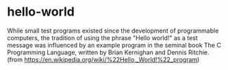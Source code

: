 # hello-world
While small test programs existed since the development of programmable computers, the tradition of using the phrase "Hello world!" as a test message was influenced by an example program in the seminal book The C Programming Language, written by Brian Kernighan and Dennis Ritchie. (from https://en.wikipedia.org/wiki/%22Hello,_World!%22_program)
